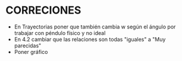 # CORRECIONES

- En Trayectorias poner que también cambia w según el ángulo por trabajar con péndulo físico y no ideal
- En 4.2 cambiar que las relaciones son todas "iguales" a "Muy parecidas"
- Poner gráfico